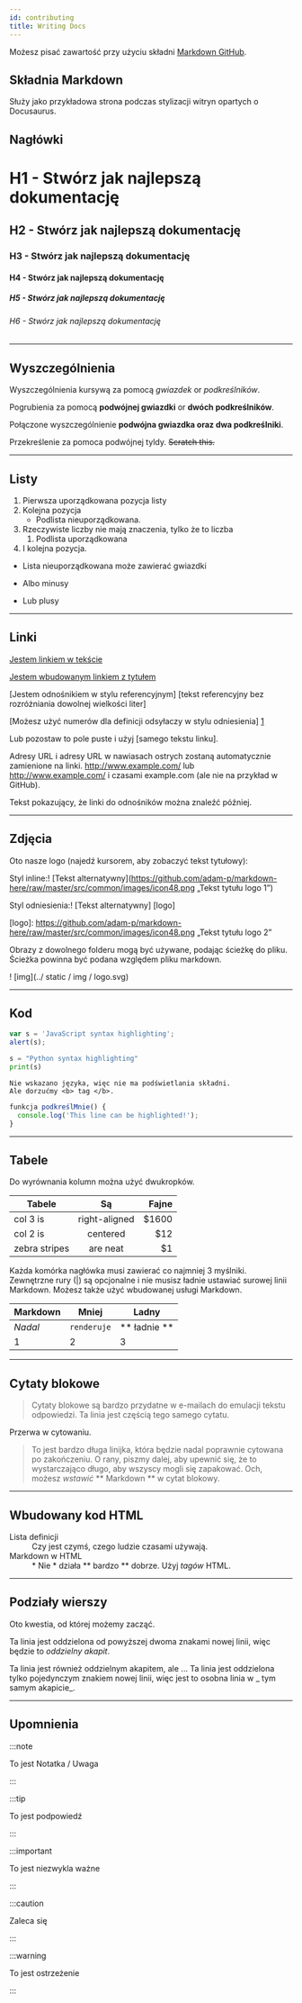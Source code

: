 ```yaml
---
id: contributing
title: Writing Docs
---
```


Możesz pisać zawartość przy użyciu składni [Markdown GitHub](https://github.github.com/gfm/).

## Składnia  Markdown

Służy jako przykładowa strona podczas stylizacji witryn opartych o Docusaurus.

## Nagłówki

# H1 - Stwórz jak najlepszą dokumentację

## H2 - Stwórz jak najlepszą dokumentację

### H3 - Stwórz jak najlepszą dokumentację

#### H4 - Stwórz jak najlepszą dokumentację

##### H5 - Stwórz jak najlepszą dokumentację

###### H6 - Stwórz jak najlepszą dokumentację

---

## Wyszczególnienia

Wyszczególnienia kursywą za pomocą *gwiazdek* or _podkreślników_.

Pogrubienia za pomocą **podwójnej gwiazdki** or __dwóch podkreślników__.

Połączone wyszczególnienie **podwójna gwiazdka oraz __dwa podkreślniki__**.

Przekreślenie za pomoca podwójnej tyldy. ~~Scratch this.~~

---

## Listy

1. Pierwsza uporządkowana pozycja listy
1. Kolejna pozycja
   - Podlista nieuporządkowana.
1. Rzeczywiste liczby nie mają znaczenia, tylko że to liczba
   1. Podlista uporządkowana
1. I kolejna pozycja.

* Lista nieuporządkowana może zawierać gwiazdki

- Albo minusy

+ Lub plusy
---

## Linki

[Jestem linkiem w tekście](https://www.google.com/)

[Jestem wbudowanym linkiem z tytułem](https://www.google.com/ "Strona główna Google")

[Jestem odnośnikiem w stylu referencyjnym] [tekst referencyjny bez rozróżniania dowolnej wielkości liter]

[Możesz użyć numerów dla definicji odsyłaczy w stylu odniesienia] [1]

Lub pozostaw to pole puste i użyj [samego tekstu linku].

Adresy URL i adresy URL w nawiasach ostrych zostaną automatycznie zamienione na linki. http://www.example.com/ lub <http://www.example.com/> i czasami example.com (ale nie na przykład w GitHub).

Tekst pokazujący, że linki do odnośników można znaleźć później.

[dowolny tekst referencyjny bez rozróżniania wielkości liter]: https://www.mozilla.org/
[1]: http://slashdot.org/
[sam tekst linku]: http://www.reddit.com/

---

## Zdjęcia

Oto nasze logo (najedź kursorem, aby zobaczyć tekst tytułowy):

Styl inline:! [Tekst alternatywny](https://github.com/adam-p/markdown-here/raw/master/src/common/images/icon48.png „Tekst tytułu logo 1”)

Styl odniesienia:! [Tekst alternatywny] [logo]

[logo]: https://github.com/adam-p/markdown-here/raw/master/src/common/images/icon48.png „Tekst tytułu logo 2”

Obrazy z dowolnego folderu mogą być używane, podając ścieżkę do pliku. Ścieżka powinna być podana względem pliku markdown.

! [img](../ static / img / logo.svg)

---

## Kod

```javascript
var s = 'JavaScript syntax highlighting';
alert(s);
```

```python
s = "Python syntax highlighting"
print(s)
```

```
Nie wskazano języka, więc nie ma podświetlania składni.
Ale dorzućmy <b> tag </b>.
```

```js {2}
funkcja podkreślMnie() {
  console.log('This line can be highlighted!');
}
```

---

## Tabele
Do wyrównania kolumn można użyć dwukropków.


| Tabele        |      Są       |  Fajne |
| ------------- | :-----------: | -----: |
| col 3 is      | right-aligned | \$1600 |
| col 2 is      |   centered    |   \$12 |
| zebra stripes |   are neat    |    \$1 |

Każda komórka nagłówka musi zawierać co najmniej 3 myślniki. Zewnętrzne rury (|) są opcjonalne i nie musisz ładnie ustawiać surowej linii Markdown. Możesz także użyć wbudowanej usługi Markdown.

| Markdown | Mniej | Ladny |
| -------- | --------- | ---------- |
| _Nadal_ | `renderuje` | ** ładnie ** |
| 1 | 2 | 3 |

---

## Cytaty blokowe

> Cytaty blokowe są bardzo przydatne w e-mailach do emulacji tekstu odpowiedzi. Ta linia jest częścią tego samego cytatu.

Przerwa w cytowaniu.


> To jest bardzo długa linijka, która będzie nadal poprawnie cytowana po zakończeniu. O rany, piszmy dalej, aby upewnić się, że to wystarczająco długo, aby wszyscy mogli się zapakować. Och, możesz _wstawić_ ** Markdown ** w cytat blokowy.

---

## Wbudowany kod HTML

<dl>
  <dt> Lista definicji </dt>
  <dd> Czy jest czymś, czego ludzie czasami używają. </dd>

  <dt> Markdown w HTML </dt>
  <dd> * Nie * działa ** bardzo ** dobrze. Użyj <em> tagów </em> HTML. </dd>
</dl>

---

## Podziały wierszy

Oto kwestia, od której możemy zacząć.

Ta linia jest oddzielona od powyższej dwoma znakami nowej linii, więc będzie to _oddzielny akapit_.

Ta linia jest również oddzielnym akapitem, ale ... Ta linia jest oddzielona tylko pojedynczym znakiem nowej linii, więc jest to osobna linia w _ tym samym akapicie_.

---

## Upomnienia

:::note

To jest Notatka / Uwaga

:::

:::tip

To jest podpowiedź

:::

:::important

To jest niezwykla ważne

:::

:::caution

Zaleca się

:::

:::warning

To jest ostrzeżenie

:::
